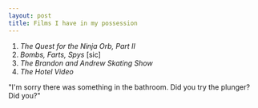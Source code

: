 ```yaml
--- 
layout: post
title: Films I have in my possession
---
```

1. *The Quest for the Ninja Orb, Part II*
2. *Bombs, Farts, Spys* \[sic\]
3. *The Brandon and Andrew Skating Show*
4. *The Hotel Video*

"I'm sorry there was something in the bathroom. Did you try the plunger? Did you?"
